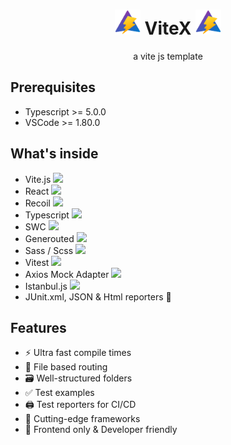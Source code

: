 <h1 align="center">
    <img height=40 src="public/vitex.svg">
    ViteX
    <img height=40 src="public/vitex.svg">
</h1>
<p align="center">a vite js template</p>

## Prerequisites
- Typescript >= 5.0.0
- VSCode >= 1.80.0

## What's inside
- Vite.js <img height=15 src="https://vitejs.dev/logo.svg" />
- React <img height=15 src="https://upload.wikimedia.org/wikipedia/commons/a/a7/React-icon.svg" />
- Recoil <img height=15 src="https://seeklogo.com/images/R/recoil-icon-logo-9ED29C2C7B-seeklogo.com.png" />
- Typescript <img height=15 src="https://cdn.worldvectorlogo.com/logos/typescript.svg" />
- SWC <img height=15 src="https://swc.rs/logo.png" />
- Generouted <img height=15 src="https://raw.githubusercontent.com/oedotme/generouted/main/logo.svg" />
- Sass / Scss <img height=15 src="https://sass-lang.com/assets/img/logos/logo.svg" />
- Vitest <img height=15 src="https://vitest.dev/logo.svg" />
- Axios Mock Adapter <img height=15 src="https://avatars.githubusercontent.com/u/32372333?s=48&v=4">
- Istanbul.js <img height=15 src="https://istanbul.js.org/assets/istanbul-logo.png" />
- JUnit.xml, JSON & Html reporters 📄

## Features
- ⚡ Ultra fast compile times
- 📁 File based routing
- 🗃 Well-structured folders
- ✅ Test examples
- 🖨 Test reporters for CI/CD
- 🤩 Cutting-edge frameworks
- 💖 Frontend only & Developer friendly
